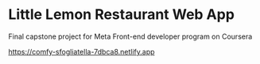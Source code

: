 # Little Lemon Restaurant Web App

Final capstone project for Meta Front-end developer program on Coursera

https://comfy-sfogliatella-7dbca8.netlify.app
